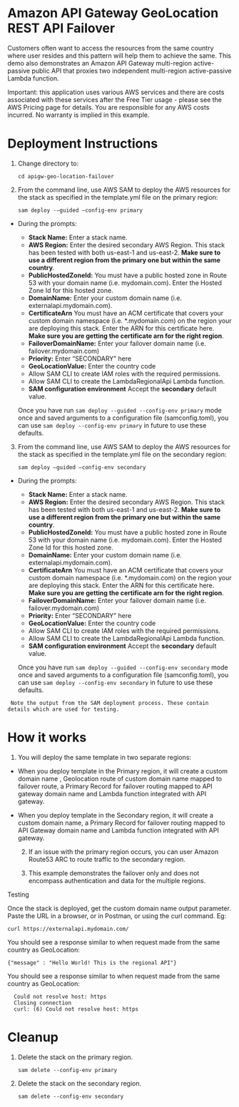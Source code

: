# Amazon API  Gateway GeoLocation REST API Failover

Customers often want to access the resources from the same country where user resides and this pattern will help them to achieve the same. This demo also demonstrates an Amazon API Gateway multi-region active-passive public API that proxies two independent multi-region active-passive Lambda function. 

Important: this application uses various AWS services and there are costs associated with these services after the Free Tier usage - please see the AWS Pricing page for details. You are responsible for any AWS costs incurred. No warranty is implied in this example.

# Deployment Instructions

1. Change directory to:

    ```
    cd apigw-geo-location-failover
    ```

2. From the command line, use AWS SAM to deploy the AWS resources for the stack as specified in the template.yml file on the primary region:

    ```
    sam deploy -—guided —config-env primary
    ```

 - During the prompts:

   * **Stack Name:** Enter a stack name.
   * **AWS Region:** Enter the desired secondary AWS Region. This stack has been tested with both us-east-1 and us-east-2. **Make sure to use a different region from the primary one but within the same country**.
   * **PublicHostedZoneId:** You must have a public hosted zone in Route 53 with your domain name (i.e. mydomain.com). Enter the Hosted Zone Id for this hosted zone.
   * **DomainName:** Enter your custom domain name (i.e. externalapi.mydomain.com).
   * **CertificateArn** You must have an ACM certificate that covers your custom domain namespace (i.e. *.mydomain.com) on the region your are deploying this stack. Enter the ARN for      this certificate here. **Make sure you are getting the certificate arn for the right region**.
   * **FailoverDomainName:** Enter your failover domain name (i.e. failover.mydomain.com)
   * **Priority:** Enter “SECONDARY” here
   * **GeoLocationValue:** Enter the country code 
   * Allow SAM CLI to create IAM roles with the required permissions.
   * Allow SAM CLI to create the LambdaRegionalApi Lambda function.
   * **SAM configuration environment** Accept the **secondary** default value.

    Once you have run `sam deploy --guided --config-env primary` mode once and saved arguments to a configuration file (samconfig.toml), you can use `sam deploy --config-env primary` in future to use these defaults.


3. From the command line, use AWS SAM to deploy the AWS resources for the stack as specified in the template.yml file on the secondary region:

    ```
    sam deploy —guided —config-env secondary
    ```

 - During the prompts:

    * **Stack Name:** Enter a stack name.
    * **AWS Region:** Enter the desired secondary AWS Region. This stack has been tested with both us-east-1 and us-east-2. **Make sure to use a different region from the primary one but within the same country**.
    * **PublicHostedZoneId:** You must have a public hosted zone in Route 53 with your domain name (i.e. mydomain.com). Enter the Hosted Zone Id for this hosted zone.
    * **DomainName:** Enter your custom domain name (i.e. externalapi.mydomain.com).
    * **CertificateArn** You must have an ACM certificate that covers your custom domain namespace (i.e. *.mydomain.com) on the region your are deploying this stack. Enter the ARN for      this certificate here. **Make sure you are getting the certificate arn for the right region**.
    * **FailoverDomainName:** Enter your failover domain name (i.e. failover.mydomain.com)
    * **Priority:** Enter “SECONDARY” here
    * **GeoLocationValue:** Enter the country code 
    * Allow SAM CLI to create IAM roles with the required permissions.
    * Allow SAM CLI to create the LambdaRegionalApi Lambda function.
    * **SAM configuration environment** Accept the **secondary** default value.

    Once you have run `sam deploy --guided --config-env secondary` mode once and saved arguments to a configuration file (samconfig.toml), you can use `sam deploy --config-env secondary` in future to use these defaults.

```
 Note the output from the SAM deployment process. These contain details which are used for testing.
```

# How it works

1. You will deploy the same template in two separate regions:

-  When you deploy template in the Primary region, it will create a custom domain name , Geolocation route of custom    domain name mapped to failover route, a Primary Record for failover routing mapped to API gateway domain name and Lambda function integrated with API gateway.
- When you deploy template in the Secondary region, it will create a custom domain name,  a Primary Record for failover routing mapped to API Gateway domain name and Lambda function integrated with API gateway.


    2. If an issue with the primary region occurs, you can user Amazon Route53 ARC to route traffic to the secondary region.
    
    3. This example demonstrates the failover only and does not encompass authentication and data for the multiple regions.

Testing

Once the stack is deployed, get the custom domain name output parameter.
Paste the URL in a browser, or in Postman, or using the curl command.
Eg: 

```
curl https://externalapi.mydomain.com/
```

You should see a response similar to when request made from the same country as GeoLocation:

```
{"message" : "Hello World! This is the regional API"}
```

You should see a response similar to when request made from the same country as GeoLocation:

```
  Could not resolve host: https
  Closing connection
  curl: (6) Could not resolve host: https
```



# Cleanup

1. Delete the stack on the primary region.

    ```
    sam delete --config-env primary
    ```

2. Delete the stack on the secondary region.

    ```
    sam delete --config-env secondary
    ```
